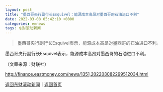 ```yaml
---
layout: post
title: "墨西哥央行副行长Esquivel：能源成本高昂对墨西哥的石油进口不利"
date: 2022-03-08 05:42:10 +0800
categories: emnews
tags: 东财滚动新闻
---
```

> 墨西哥央行副行长Esquivel表示，能源成本高昂对墨西哥的石油进口不利。

<p>墨西哥央行副行长Esquivel表示，能源成本高昂对墨西哥的石油进口不利。</p><p class="em_media">（文章来源：财联社）</p>

<http://finance.eastmoney.com/news/1351,202203082299512034.html>

[返回东财滚动新闻](//finews.withounder.com/emnews/)｜[返回首页](//finews.withounder.com/)